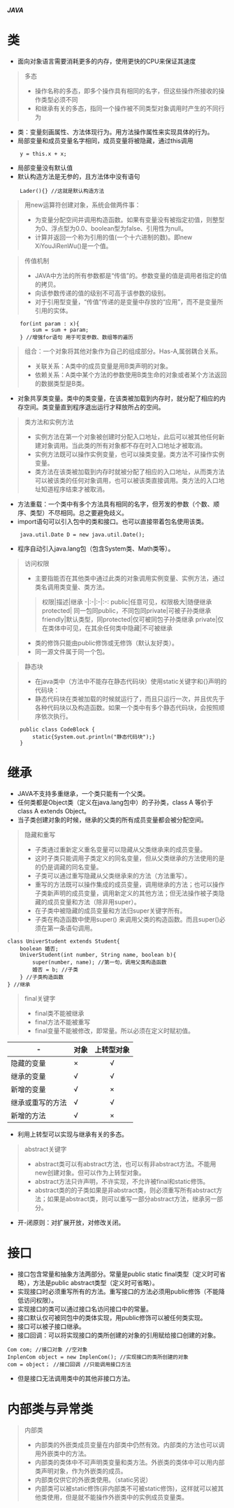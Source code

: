 ***JAVA***

# 类
- 面向对象语言需要消耗更多的内存，使用更快的CPU来保证其速度
>多态
>- 操作名称的多态，即多个操作具有相同的名字，但这些操作所接收的操作类型必须不同
>- 和继承有关的多态，指同一个操作被不同类型对象调用时产生的不同行为
- 类：变量刻画属性、方法体现行为。用方法操作属性来实现具体的行为。
- 局部变量和成员变量名字相同，成员变量将被隐藏，通过this调用

```
    y = this.x + x;
```
- 局部变量没有默认值
- 默认构造方法是无参的，且方法体中没有语句

```
    Lader(){} //这就是默认构造方法
``` 
    
> 用new运算符创建对象，系统会做两件事：
>- 为变量分配空间并调用构造函数。如果有变量没有被指定初值，则整型为0、浮点型为0.0、boolean型为false、引用性为null。
>- 计算并返回一个称为引用的值(一个十六进制的数)。即new XiYouJiRenWu()是一个值。

> 传值机制
>- JAVA中方法的所有参数都是“传值”的。参数变量的值是调用者指定的值的拷贝。
>- 向该参数传递的值的级别不可高于该参数的级别。
>- 对于引用型变量，“传值”传递的是变量中存放的“应用”，而不是变量所引用的实体。

```
    for(int param : x){
        sum = sum + param;
    } //增强for语句 用于可变参数、数组等的遍历
```

> 组合：一个对象将其他对象作为自己的组成部分。Has-A,属弱耦合关系。
>- 关联关系：A类中的成员变量是用B类声明的对象。
>- 依赖关系：A类中某个方法的参数使用B类生命的对象或者某个方法返回的数据类型是B类。
- 对象共享类变量。类中的类变量，在该类被加载到内存时，就分配了相应的内存空间。类变量直到程序退出运行才释放所占的空间。
>类方法和实例方法
>- 实例方法在第一个对象被创建时分配入口地址，此后可以被其他任何新建对象调用。当此类的所有对象都不存在时入口地址才被取消。
>- 实例方法既可以操作实例变量，也可以操类变量。类方法不可操作实例变量。
>- 类方法在该类被加载到内存时就被分配了相应的入口地址，从而类方法可以被该类的任何对象调用，也可以被该类直接调用。类方法的入口地址知道程序结束才被取消。

- 方法重载：一个类中有多个方法具有相同的名字，但芳发的参数（个数、顺序、类型）不尽相同。总之要避免歧义。
- import语句可以引入包中的类和接口。也可以直接带着包名使用该类。

```
    java.util.Date D = new java.util.Date();
```
- 程序自动引入java.lang包（包含System类、Math类等）。

> 访问权限
>- 主要指能否在其他类中通过此类的对象调用实例变量、实例方法，通过类名调用类变量、类方法。
>> 权限|描述|继承
>> -|:-|:-|:-:
>> public|任意可见，权限极大|随便继承
>> protected| 同一包同public，不同包同private|可被子孙类继承
>> friendly|默认类型，同protected|仅可被同包子孙类继承
>> private|仅在类体中可见，在其余任何类中隐藏|不可被继承
>- 类的修饰只能由public修饰或无修饰（默认友好类）。
>- 同一源文件属于同一个包。

>静态块
>- 在java类中（方法中不能存在静态代码块）使用static关键字和{}声明的代码块：
>- 静态代码块在类被加载的时候就运行了，而且只运行一次，并且优先于各种代码块以及构造函数。如果一个类中有多个静态代码块，会按照顺序依次执行。
```
    public class CodeBlock {
        static{System.out.println("静态代码块");}
    } 
```
# 继承
- JAVA不支持多重继承，一个类只能有一个父类。
- 任何类都是Object类（定义在java.lang包中）的子孙类，class A 等价于 class A extends Object。
- 当子类创建对象的时候，继承的父类的所有成员变量都会被分配空间。

> 隐藏和重写
>- 子类通过重新定义重名变量可以隐藏从父类继承来的成员变量。
>- 这时子类只能调用子类定义的同名变量，但从父类继承的方法使用的是的仍是调藏的同名变量。
>- 子类可以通过重写隐藏从父类继承来的方法（方法重写）。
>- 重写的方法既可以操作集成的成员变量，调用继承的方法；也可以操作子类新声明的成员变量，调用新定义的其他方法；但无法操作被子类隐藏的成员变量和方法（除非用super）。
>- 在子类中被隐藏的成员变量和方法归super关键字所有。
>- 子类在构造函数中使用super() 来调用父类的构造函数。而且super()必须在第一条语句调用。
```
class UniverStudent extends Student{
    boolean 婚否;
    UniverStudent(int number, String name, boolean b){
        super(number, name); //第一句，调用父类构造函数
        婚否 = b; //子类
    } //子类构造函数
} //继承
```
>final关键字
>- final类不能被继承
>- final方法不能被重写
>- final变量不能被修改，即常量。所以必须在定义时赋初值。

 -|对象|上转型对象
 -|:-|:-:
 隐藏的变量|×|√
 继承的变量|√|√
 新增的变量|√|×
 继承或重写的方法|√|√
 新增的方法|√|×
 - 利用上转型可以实现与继承有关的多态。
 > abstract关键字
 >- abstract类可以有abstract方法，也可以有非abstract方法。不能用new创建对象。但可以作为上转型对象。
 >- abstract方法只许声明，不许实现，不允许被final和static修饰。
 >- abstract类的的子类如果是非abstract类，则必须重写所有abstract方法；如果是abstract类，则可以重写一部分abstract方法，继承另一部分。
 
 - 开-闭原则：对扩展开放，对修改关闭。
 
 # 接口
 - 接口包含常量和抽象方法两部分。常量是public static final类型（定义时可省略），方法是public abstract类型（定义时可省略）。
 - 实现接口时必须重写所有的方法。重写接口的方法必须用public修饰（不能降低访问权限）。
 - 实现接口的类可以通过接口名访问接口中的常量。
 - 接口默认仅可被同包中的类体实现，用public修饰可以被任何类实现。
 - 接口可以被子接口继承。
 - 接口回调：可以将实现接口的类所创建的对象的引用赋给接口创建的对象。
 ```
 Com com; //接口对象 //空对象
 InplenCom object = new ImplenCom(); //实现接口的类所创建的对象
 com = object； //接口回调 //只能调用接口方法
 ```
 - 但是接口无法调用类中的其他非接口方法。
 
 # 内部类与异常类
 >内部类
  >- 内部类的外嵌类成员变量在内部类中仍然有效。内部类的方法也可以调用外嵌类中的方法。
  >- 内部类的类体中不可声明类变量和类方法。外嵌类的类体中可以用内部类声明对象，作为外嵌类的成员。
  >- 内部类仅供它的外嵌类使用。（static另说）
  >- 内部类可以被static修饰(非内部类不可被static修饰)，这样就可以被其他类使用，但是就不能操作外嵌类中的实例成员变量类。



